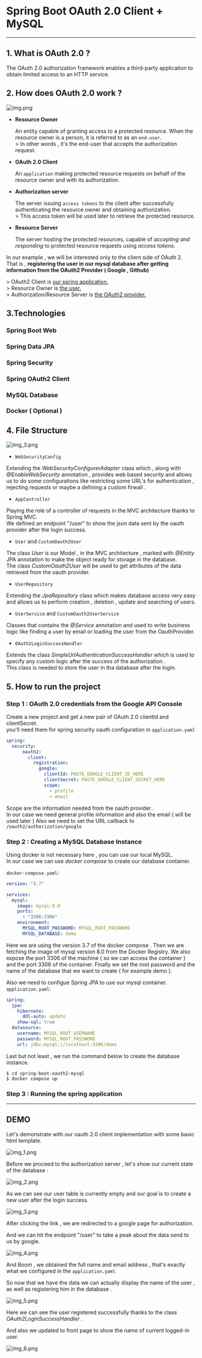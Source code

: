 # Spring Boot OAuth 2.0 Client + MySQL
---

## 1. What is OAuth 2.0 ?
The OAuth 2.0 authorization framework enables a third-party
application to obtain limited access to an HTTP service.
## 2. How does OAuth 2.0 work ?
![img.png](img/oauth_protocol_flow.png)
* **Resource Owner**

  An entity capable of granting access to a protected resource.
When the resource owner is a person, it is referred to as an
`end-user`.  
&gt; In other words , it's the end-user that accepts the authorization request.


* **OAuth 2.0 Client**

  An `application` making protected resource requests on behalf of the
resource owner and with its authorization.  


* **Authorization server**

  The server issuing `access tokens` to the client after successfully
authenticating the resource owner and obtaining authorization.  
&gt; This access token will be used later to retrieve the protected resource.


* **Resource Server**

  The server hosting the protected resources, capable of _accepting
and responding_ to protected resource requests using _access tokens_.

  
In our example , we will be interested only to the client side of OAuth 2.  
That is , **registering the user in our mysql database after getting information from the OAuth2 Provider ( Google , Github)**  

&gt; OAuth2 Client is <ins> our spring application. </ins>  
&gt; Resource Owner is <ins> the user. </ins>  
&gt; Authorization/Resource Server is <ins> the OAuth2 provider. </ins>

## 3.Technologies
### Spring Boot Web
### Spring Data JPA
### Spring Security
### Spring OAuth2 Client
### MySQL Database
### Docker ( Optional )
## 4. File Structure
![img_3.png](img/file_structure.png)

- `WebSecurityConfig`

Extending the _WebSecurityConfigurerAdapter_ class which , along with _@EnableWebSecurity_ annotation
, provides web based security and allows us to do some configurations like restricting some URL's for authentication , rejecting requests or maybe a defining a custom firwall .

- `AppController`

Playing the role of a controller of requests in the MVC architecture thanks to Spring MVC.  
We defined an endpoint "/user" to show the json data sent by the oauth provider after the login success.

- `User` and `CustomOauth2User`

The class _User_ is our Model , in the MVC architecture , marked with _@Entity_ JPA annotation to make the object ready for storage in the database.   
The class _CustomOauth2User_ will be used to get attributes of the data retrieved from the oauth provider.

- `UserRepository`

Extending the _JpaRepository_ class which makes database access very easy and allows us to perform creation , deletion , update and searching of users.

- `UserService` and `CustomOauth2UserService`

Classes that contains the _@Service_ annotation and used to write business logic
like finding a user by email or loading the user from the OauthProvider.

- `OAuth2LoginSuccessHandler`

Extends the class _SimpleUrlAuthenticationSuccessHandler_ which is used to specify any custom logic after the success of the authorization .  
This class is needed to store the user in tha database after the login. 
## 5. How to run the project
### Step 1 : OAuth 2.0 credentials from the Google API Console
Create a new project and get a new pair of OAuth 2.0 clientId and clientSecret.  
you'll need them for spring security oauth configuration in `application.yaml`
```yaml
spring:
  security:
      oauth2:
        client:
          registration:
            google:
              clientId: PASTE_GOOGLE_CLIENT_ID_HERE
              clientSecret: PASTE_GOOGLE_CLIENT_SECRET_HERE
              scope:
                - profile
                - email
```
Scope are the information needed from the oauth provider .  
In our case we need general profile information and also the email ( will be used later )
Also we need to set the URL callback to `/oauth2/authorization/google`
### Step 2 : Creating a MySQL Database Instance
Using docker is not necessary here , you can use our local MySQL.  
In our case we can use _docker compose_ to create our database container.  

`docker-compose.yaml`:
```yaml
version: "3.7"

services:
  mysql:
    image: mysql:8.0
    ports:
      - "3306:3306"
    environment:
      MYSQL_ROOT_PASSWORD: MYSQL_ROOT_PASSWORD
      MYSQL_DATABASE: demo
```
Here we are using the version 3.7 of the docker compose . Then we are fetching the image of mysql version 8.0 from the Docker Registry. We also expose the port 3306 of the machine ( so we can access the container ) and the port 3306 of the container. Finally we set the root password and the name of the database that we want to create ( for example demo ).  

Also we need to configue Spring JPA to use our mysql container.  
`application.yaml`:
```yaml
spring:
  jpa:
    hibernate:
      ddl-auto: update
    show-sql: true
  datasource:
    username: MYSQL_ROOT_USERNAME
    password: MYSQL_ROOT_PASSWORD
    url: jdbc:mysql://localhost:3306/demo
```
Last but not least , we run the command below to create the database instance.

```ignorelang
$ cd spring-boot-oauth2-mysql
$ docker compose up
```
### Step 3 : Running the spring application

---

## DEMO 
Let's demonstrate with our oauth 2.0 client implementation with some basic html template.  

![img_1.png](img/img_1.png)

Before we proceed to the authorization server , let's show our current state of the database :

![img_2.png](img/img_2.png)

As we can see our user table is currently empty and our goal is to create a new user after the login success.

![img_3.png](img/img_3.png)

After clicking the link , we are redirected to a google page for authorization.

And we can hit the endpoint "/user" to take a peak about the data send to us by google. 

![img_4.png](img/img_4.png)

And Boom , we obtained the full name and email address , that's exactly what we configured in the `application.yaml`

So now that we have the data we can actually display the name of the user , as well as registering him in the database .

![img_5.png](img/img_5.png)

Here we can see the user registered successfully thanks to the class _OAuth2LoginSuccessHandler_ .

And also we updated to front page to show the name of current logged-in user.

![img_6.png](img/img_6.png)
